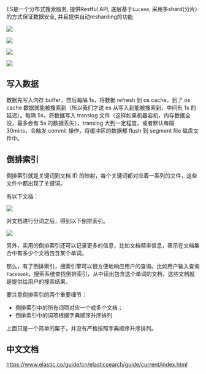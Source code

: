 ES是一个分布式搜索服务, 提供Restful API, 底层基于`Lucene`, 采用多shard(分片)的方式保证数据安全, 并且提供自动resharding的功能.

![](https://pic.superbed.cn/item/5e243a942fb38b8c3c78e1fb.jpg)

![](https://pic.superbed.cn/item/5e243aa62fb38b8c3c78e3a0.jpg)

![](https://pic.superbed.cn/item/5e243ae22fb38b8c3c78e872.jpg)

![](https://pic.superbed.cn/item/5e243af22fb38b8c3c78e9ed.jpg)







## 写入数据

数据先写入内存 buffer，然后每隔 1s，将数据 refresh 到 os cache，到了 os cache 数据就能被搜索到（所以我们才说 es 从写入到能被搜索到，中间有 1s 的延迟）。每隔 5s，将数据写入 translog 文件（这样如果机器宕机，内存数据全没，最多会有 5s 的数据丢失），translog 大到一定程度，或者默认每隔 30mins，会触发 commit 操作，将缓冲区的数据都 flush 到 segment file 磁盘文件中。



## 倒排索引

倒排索引就是关键词到文档 ID 的映射，每个关键词都对应着一系列的文件，这些文件中都出现了关键词。

有以下文档：

![](http://ww2.sinaimg.cn/large/006tNc79ly1g3yjvdpj2uj30cu06774g.jpg)

对文档进行分词之后，得到以下倒排索引。

![](http://ww1.sinaimg.cn/large/006tNc79ly1g3yjvoygm6j307a0cdjrg.jpg)

另外，实用的倒排索引还可以记录更多的信息，比如文档频率信息，表示在文档集合中有多少个文档包含某个单词。

那么，有了倒排索引，搜索引擎可以很方便地响应用户的查询。比如用户输入查询 `Facebook`，搜索系统查找倒排索引，从中读出包含这个单词的文档，这些文档就是提供给用户的搜索结果。

要注意倒排索引的两个重要细节：

- 倒排索引中的所有词项对应一个或多个文档；
- 倒排索引中的词项根据字典顺序升序排列

上面只是一个简单的栗子，并没有严格按照字典顺序升序排列。







## 中文文档

https://www.elastic.co/guide/cn/elasticsearch/guide/current/index.html













